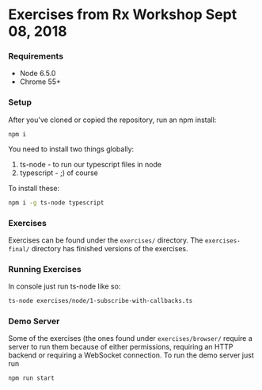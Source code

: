 # Exercises from Rx Workshop Sept 08, 2018

### Requirements

- Node 6.5.0
- Chrome 55+

### Setup

After you've cloned or copied the repository, run an npm install:

```
npm i
```

You need to install two things globally:

1. ts-node - to run our typescript files in node
2. typescript - ;) of course

To install these: 

```sh
npm i -g ts-node typescript
```

### Exercises

Exercises can be found under the `exercises/` directory. The `exercises-final/` directory has finished versions of the exercises.

### Running Exercises

In console just run ts-node like so:

```sh
ts-node exercises/node/1-subscribe-with-callbacks.ts
```

### Demo Server

Some of the exercises (the ones found under `exercises/browser/` require a server to run them
because of either permissions, requiring an HTTP backend or requiring a WebSocket connection. To run
the demo server just run

```sh
npm run start
```
